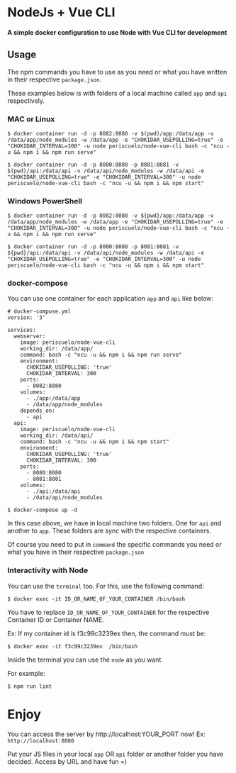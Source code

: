 # NodeJs + Vue CLI

#### A simple docker configuration to use Node with Vue CLI for development

## Usage

The npm commands you have to use as you need or what you have written in their respective `package.json`.

These examples below is with folders of a local machine called `app` and `api` respectively.

### MAC or Linux
`$ docker container run -d -p 8082:8080 -v $(pwd)/app:/data/app -v /data/app/node_modules -w /data/app -e "CHOKIDAR_USEPOLLING=true" -e "CHOKIDAR_INTERVAL=300" -u node periscuelo/node-vue-cli bash -c "ncu -u && npm i && npm run serve"`

`$ docker container run -d -p 8080:8080 -p 8081:8081 -v $(pwd)/api:/data/api -v /data/api/node_modules -w /data/api -e "CHOKIDAR_USEPOLLING=true" -e "CHOKIDAR_INTERVAL=300" -u node periscuelo/node-vue-cli bash -c "ncu -u && npm i && npm start"`

### Windows PowerShell
`$ docker container run -d -p 8082:8080 -v ${pwd}/app:/data/app -v /data/app/node_modules -w /data/app -e "CHOKIDAR_USEPOLLING=true" -e "CHOKIDAR_INTERVAL=300" -u node periscuelo/node-vue-cli bash -c "ncu -u && npm i && npm run serve"`

`$ docker container run -d -p 8080:8080 -p 8081:8081 -v ${pwd}/api:/data/api -v /data/api/node_modules -w /data/api -e "CHOKIDAR_USEPOLLING=true" -e "CHOKIDAR_INTERVAL=300" -u node periscuelo/node-vue-cli bash -c "ncu -u && npm i && npm start"`

### docker-compose

You can use one container for each application `app` and `api` like below:

```
# docker-compose.yml
version: '3'

services:
  webserver:
    image: periscuelo/node-vue-cli
    working_dir: /data/app/
    command: bash -c "ncu -u && npm i && npm run serve"
    environment:
      CHOKIDAR_USEPOLLING: 'true'
      CHOKIDAR_INTERVAL: 300
    ports:
      - 8082:8080
    volumes:
      - ./app:/data/app
      - /data/app/node_modules
    depends_on:
      - api
  api:
    image: periscuelo/node-vue-cli
    working_dir: /data/api/
    command: bash -c "ncu -u && npm i && npm start"
    environment:
      CHOKIDAR_USEPOLLING: 'true'
      CHOKIDAR_INTERVAL: 300
    ports:
      - 8080:8080
      - 8081:8081
    volumes:
      - ./api:/data/api
      - /data/api/node_modules
```
`$ docker-compose up -d`

In this case above, we have in local machine two folders. One for `api` and another to `app`. These folders are sync with the respective containers.

Of course you need to put in `command` the specific commands you need or what you have in their respective `package.json`

### Interactivity with Node
You can use the `terminal` too. For this, use the following command:

`$ docker exec -it ID_OR_NAME_OF_YOUR_CONTAINER /bin/bash`

You have to replace `ID_OR_NAME_OF_YOUR_CONTAINER` for  the respective Container ID or Container NAME.

Ex: If my container id is f3c99c3239ex then, the command must be:

`$ docker exec -it f3c99c3239ex  /bin/bash`

Inside the terminal you can use the `node` as you want.

For example:

`$ npm run lint`

# Enjoy

You can access the server by http://localhost:YOUR_PORT now! Ex: `http://localhost:8080`

Put your JS files in your local `app` OR `api` folder or another folder you have decided.
Access by URL and have fun =)
